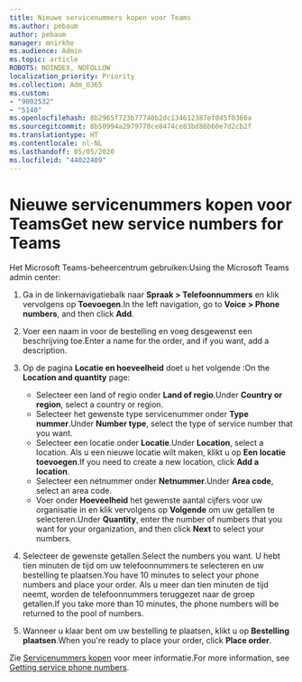 ```yaml
---
title: Nieuwe servicenummers kopen voor Teams
ms.author: pebaum
author: pebaum
manager: mnirkhe
ms.audience: Admin
ms.topic: article
ROBOTS: NOINDEX, NOFOLLOW
localization_priority: Priority
ms.collection: Adm_O365
ms.custom:
- "9002532"
- "5140"
ms.openlocfilehash: 8b2965f723b77740b2dc134612387ef045f0360a
ms.sourcegitcommit: 8b50994a2979778ce8474ce83bd86b60e7d2cb2f
ms.translationtype: HT
ms.contentlocale: nl-NL
ms.lasthandoff: 05/05/2020
ms.locfileid: "44022409"
---
```

# <a name="get-new-service-numbers-for-teams"></a><span data-ttu-id="5927c-102">Nieuwe servicenummers kopen voor Teams</span><span class="sxs-lookup"><span data-stu-id="5927c-102">Get new service numbers for Teams</span></span>

<span data-ttu-id="5927c-103">Het Microsoft Teams-beheercentrum gebruiken:</span><span class="sxs-lookup"><span data-stu-id="5927c-103">Using the Microsoft Teams admin center:</span></span>

1. <span data-ttu-id="5927c-104">Ga in de linkernavigatiebalk naar **Spraak > Telefoonnummers** en klik vervolgens op **Toevoegen**.</span><span class="sxs-lookup"><span data-stu-id="5927c-104">In the left navigation, go to **Voice > Phone numbers**, and then click **Add**.</span></span>
2. <span data-ttu-id="5927c-105">Voer een naam in voor de bestelling en voeg desgewenst een beschrijving toe.</span><span class="sxs-lookup"><span data-stu-id="5927c-105">Enter a name for the order, and if you want, add a description.</span></span>
3. <span data-ttu-id="5927c-106">Op de pagina **Locatie en hoeveelheid** doet u het volgende :</span><span class="sxs-lookup"><span data-stu-id="5927c-106">On the **Location and quantity** page:</span></span>

    - <span data-ttu-id="5927c-107">Selecteer een land of regio onder **Land of regio**.</span><span class="sxs-lookup"><span data-stu-id="5927c-107">Under **Country or region**, select a country or region.</span></span>
    - <span data-ttu-id="5927c-108">Selecteer het gewenste type servicenummer onder **Type nummer**.</span><span class="sxs-lookup"><span data-stu-id="5927c-108">Under **Number type**, select the type of service number that you want.</span></span>
    - <span data-ttu-id="5927c-109">Selecteer een locatie onder **Locatie**.</span><span class="sxs-lookup"><span data-stu-id="5927c-109">Under **Location**, select a location.</span></span> <span data-ttu-id="5927c-110">Als u een nieuwe locatie wilt maken, klikt u op **Een locatie toevoegen**.</span><span class="sxs-lookup"><span data-stu-id="5927c-110">If you need to create a new location, click **Add a location**.</span></span>
    - <span data-ttu-id="5927c-111">Selecteer een netnummer onder **Netnummer**.</span><span class="sxs-lookup"><span data-stu-id="5927c-111">Under **Area code**, select an area code.</span></span>
    - <span data-ttu-id="5927c-112">Voer onder **Hoeveelheid** het gewenste aantal cijfers voor uw organisatie in en klik vervolgens op **Volgende** om uw getallen te selecteren.</span><span class="sxs-lookup"><span data-stu-id="5927c-112">Under **Quantity**, enter the number of numbers that you want for your organization, and then click **Next** to select your numbers.</span></span>
    
4. <span data-ttu-id="5927c-113">Selecteer de gewenste getallen.</span><span class="sxs-lookup"><span data-stu-id="5927c-113">Select the numbers you want.</span></span> <span data-ttu-id="5927c-114">U hebt tien minuten de tijd om uw telefoonnummers te selecteren en uw bestelling te plaatsen.</span><span class="sxs-lookup"><span data-stu-id="5927c-114">You have 10 minutes to select your phone numbers and place your order.</span></span> <span data-ttu-id="5927c-115">Als u meer dan tien minuten de tijd neemt, worden de telefoonnummers teruggezet naar de groep getallen.</span><span class="sxs-lookup"><span data-stu-id="5927c-115">If you take more than 10 minutes, the phone numbers will be returned to the pool of numbers.</span></span>
5. <span data-ttu-id="5927c-116">Wanneer u klaar bent om uw bestelling te plaatsen, klikt u op **Bestelling plaatsen**.</span><span class="sxs-lookup"><span data-stu-id="5927c-116">When you're ready to place your order, click **Place order**.</span></span>

<span data-ttu-id="5927c-117">Zie [Servicenummers kopen](https://docs.microsoft.com/microsoftteams/getting-service-phone-numbers) voor meer informatie.</span><span class="sxs-lookup"><span data-stu-id="5927c-117">For more information, see [Getting service phone numbers](https://docs.microsoft.com/microsoftteams/getting-service-phone-numbers).</span></span>

